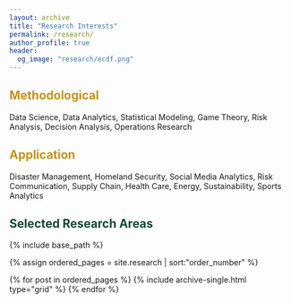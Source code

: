 ```yaml
---
layout: archive
title: "Research Interests"
permalink: /research/
author_profile: true
header:
  og_image: "research/ecdf.png"
---
```

## <font color="#C69214"><b>Methodological</b></font>
Data Science, Data Analytics, Statistical Modeling, Game Theory, Risk Analysis, Decision Analysis, Operations Research

## <font color="#C69214"><b>Application</b></font>
Disaster Management, Homeland Security, Social Media Analytics, Risk Communication, Supply Chain, Health Care, Energy, Sustainability, Sports Analytics


## <font color="#154734"><b>Selected Research Areas</b></font>
<nbsp>

{% include base_path %}

{% assign ordered_pages = site.research | sort:"order_number" %}

{% for post in ordered_pages %}
  {% include archive-single.html type="grid" %}
{% endfor %}

